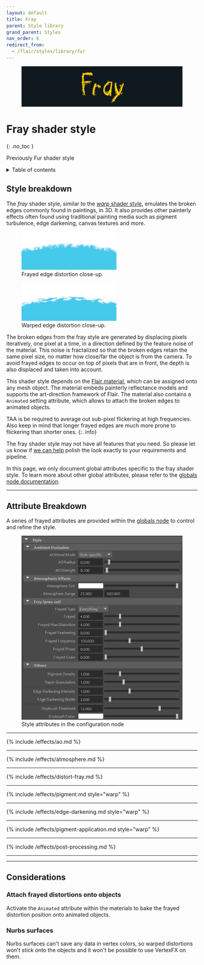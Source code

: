 ```yaml
---
layout: default
title: Fray
parent: Style library
grand_parent: Styles
nav_order: 6
redirect_from:
  - /flair/styles/library/fur
---
```


<figure>
 <img src="/media/styles/fray/font-header.jpg" alt="Warp header">
</figure>


# Fray shader style
{: .no_toc }

Previously Fur shader style

<details close markdown="block">
  <summary>
    Table of contents
  </summary>
  {: .text-delta }
1. TOC
{:toc}
</details>

## Style breakdown

The _fray_ shader style, similar to the [_warp_ shader style](/flair/styles/library/warp/), emulates the broken edges commonly found in paintings, in 3D. It also provides other painterly effects often found using traditional painting media such as pigment turbulence, edge darkening, canvas textures and more.

<div class="d-flex">
	<figure>
		<img src="/media/styles/fray/close-up.png" alt="Broken frayed distortion">
		<figcaption>Frayed edge distortion close-up.</figcaption>
	</figure>
	<figure>
		<img src="/media/styles/warp/close-up.png" alt="Broken warped distortion">
		<figcaption>Warped edge distortion close-up.</figcaption>
	</figure>
</div>


The broken edges from the fray style are generated by displacing pixels iteratively, one pixel at a time, in a direction defined by the feature noise of the material. This noise is fractalized so that the broken edges retain the same pixel size, no matter how close/far the object is from the camera. To avoid frayed edges to occur on top of pixels that are in front, the depth is also displaced and taken into account.

This shader style depends on the [Flair material](/flair/materials/flair-shader), which can be assigned onto any mesh object. The material embeds painterly reflectance models and supports the art-direction framework of Flair. The material also contains a	 `Animated` setting attribute, which allows to attach the broken edges to animated objects.

TAA is be required to average out sub-pixel flickering at high frequencies. Also keep in mind that longer frayed edges are much more prone to flickering than shorter ones.
{:. info} 

The fray shader style may not have all features that you need. So please let us know if [we can help](https://artineering.io/agency) polish the look exactly to your requirements and pipeline.

In this page, we only document global attributes specific to the fray shader style. To learn more about other global attributes, please refer to the [globals node documentation](/flair/getting-started/globals).

---

## Attribute Breakdown

A series of frayed attributes are provided within the [globals node](/flair/getting-started/globals/) to control and refine the style.

<figure class="aio-ui">
    <img src="/media/styles/fray/style-attrs.png" alt="Style attributes">
    <figcaption>Style attributes in the configuration node</figcaption>
</figure>

---

{% include /effects/ao.md %}

---

{% include /effects/atmosphere.md %}

---

{% include /effects/distort-fray.md %}

---

{% include /effects/pigment.md style="warp" %}

---

{% include /effects/edge-darkening.md style="warp" %}

---

{% include /effects/pigment-application.md style="warp" %}

---

{% include /effects/post-processing.md %}

---
---

## Considerations

### Attach frayed distortions onto objects
Activate the `Animated` attribute within the materials to bake the frayed distortion position onto animated objects.

### Nurbs surfaces
Nurbs surfaces can't save any data in vertex colors, so warped distortions won't stick onto the objects and it won't be possible to use VertexFX on them.